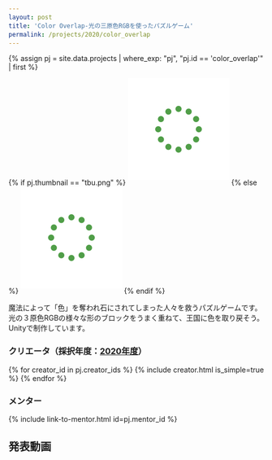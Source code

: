 ```yaml
---
layout: post
title: 'Color Overlap-光の三原色RGBを使ったパズルゲーム'
permalink: /projects/2020/color_overlap
---
```


{% assign pj = site.data.projects | where_exp: "pj", "pj.id == 'color_overlap'" | first %}

{% if pj.thumbnail == "tbu.png" %}
<img class='top-img lazyload' src='/assets/img/spinner.svg' data-src='https://img.youtube.com/vi/_S-EyVp4y1Q/hqdefault.jpg' alt='サムネイル画像' loading='lazy' style='margin-bottom: 10px;' />
{% else %}
<img class='top-img lazyload' src='/assets/img/spinner.svg' data-src='/assets/img/thumbnails/2020/color_overlap.jpg' alt='サムネイル画像' loading='lazy' style='margin-bottom: 10px;' />
{% endif %}

魔法によって「色」を奪われ石にされてしまった人々を救うパズルゲームです。光の３原色RGBの様々な形のブロックをうまく重ねて、王国に色を取り戻そう。Unityで制作しています。

### クリエータ（採択年度：<a href='/projects/2020'>2020年度</a>）
<p>
{% for creator_id in pj.creator_ids %}
  {% include creator.html is_simple=true %}
{% endfor %}
</p>

### メンター
<p>{% include link-to-mentor.html id=pj.mentor_id %}</p>

## 発表動画
<div class="youtube">
  <iframe width="560" height="315" class="lazyload" data-src="https://www.youtube.com/embed/_S-EyVp4y1Q?rel=0" frameborder="0" allowfullscreen=""></iframe>
</div>

